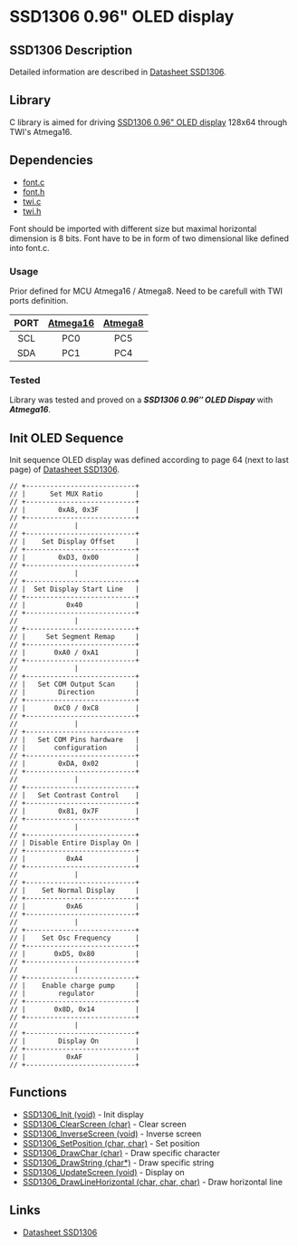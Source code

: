 # SSD1306 0.96" OLED display

## SSD1306 Description
Detailed information are described in [Datasheet SSD1306](https://cdn-shop.adafruit.com/datasheets/SSD1306.pdf).

## Library
C library is aimed for driving [SSD1306 0.96" OLED display](#demonstration) 128x64 through TWI's Atmega16.

## Dependencies
- [font.c](https://github.com/Matiasus/SSD1306/blob/readme-edits/lib/font.c)
- [font.h](https://github.com/Matiasus/SSD1306/blob/readme-edits/lib/font.h)
- [twi.c](https://github.com/Matiasus/SSD1306/blob/readme-edits/lib/twi.c)
- [twi.h](https://github.com/Matiasus/SSD1306/blob/readme-edits/lib/twi.h)

Font should be imported with different size but maximal horizontal dimension is 8 bits. Font have to be in form of two dimensional like defined into font.c.

### Usage
Prior defined for MCU Atmega16 / Atmega8. Need to be carefull with TWI ports definition.

| PORT  | [Atmega16](http://ww1.microchip.com/downloads/en/devicedoc/doc2466.pdf) | [Atmega8](https://ww1.microchip.com/downloads/en/DeviceDoc/Atmel-2486-8-bit-AVR-microcontroller-ATmega8_L_datasheet.pdf) |
| :---: | :---: | :---: |
| SCL | PC0 | PC5 |
| SDA | PC1 | PC4 |

### Tested
Library was tested and proved on a **_SSD1306 0.96″ OLED Dispay_** with **_Atmega16_**.

## Init OLED Sequence
Init sequence OLED display was defined according to page 64 (next to last page) of [Datasheet SSD1306](https://cdn-shop.adafruit.com/datasheets/SSD1306.pdf).

```
// +---------------------------+
// |      Set MUX Ratio        |
// +---------------------------+
// |        0xA8, 0x3F         |
// +---------------------------+
//              |
// +---------------------------+
// |    Set Display Offset     |
// +---------------------------+
// |        0xD3, 0x00         |
// +---------------------------+
//              |
// +---------------------------+
// |  Set Display Start Line   |
// +---------------------------+
// |          0x40             |
// +---------------------------+
//              |
// +---------------------------+
// |     Set Segment Remap     |
// +---------------------------+
// |       0xA0 / 0xA1         |
// +---------------------------+
//              |
// +---------------------------+
// |   Set COM Output Scan     |
// |        Direction          |
// +---------------------------+
// |       0xC0 / 0xC8         |
// +---------------------------+
//              |
// +---------------------------+
// |   Set COM Pins hardware   |
// |       configuration       |
// +---------------------------+
// |        0xDA, 0x02         |
// +---------------------------+
//              |
// +---------------------------+
// |   Set Contrast Control    |
// +---------------------------+
// |        0x81, 0x7F         |
// +---------------------------+
//              |
// +---------------------------+
// | Disable Entire Display On |
// +---------------------------+
// |          0xA4             |
// +---------------------------+
//              |
// +---------------------------+
// |    Set Normal Display     |
// +---------------------------+
// |          0xA6             |
// +---------------------------+
//              |
// +---------------------------+
// |    Set Osc Frequency      |
// +---------------------------+
// |       0xD5, 0x80          |
// +---------------------------+
//              |
// +---------------------------+
// |    Enable charge pump     |
// |        regulator          |
// +---------------------------+
// |       0x8D, 0x14          |
// +---------------------------+
//              |
// +---------------------------+
// |        Display On         |
// +---------------------------+
// |          0xAF             |
// +---------------------------+
```
## Functions
- [SSD1306_Init (void)](#ssd1306_init) - Init display
- [SSD1306_ClearScreen (char)](#ssd1306_clearscreen) - Clear screen
- [SSD1306_InverseScreen (void)](#ssd1306_inversescreen) - Inverse screen
- [SSD1306_SetPosition (char, char)](#ssd1306_setposition) - Set position
- [SSD1306_DrawChar (char)](#ssd1306_drawchar) - Draw specific character
- [SSD1306_DrawString (char*)](#ssd1306_drawstring) - Draw specific string
- [SSD1306_UpdateScreen (void)](#ssd1306_updatescreen) - Display on
- [SSD1306_DrawLineHorizontal (char, char, char)](#ssd1306_drawlinehorizontal) - Draw horizontal line
## Links
- [Datasheet SSD1306](https://cdn-shop.adafruit.com/datasheets/SSD1306.pdf)
